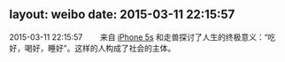 layout: weibo
date: 2015-03-11 22:15:57
---
<meta name="referrer" content="no-referrer" />

2015-03-11 22:15:57  &nbsp;&nbsp;&nbsp;&nbsp;&nbsp;&nbsp; 来自 <a href="sinaweibo://customweibosource" rel="nofollow">iPhone 5s</a>
和走兽探讨了人生的终极意义：“吃好，喝好，睡好”。这样的人构成了社会的主体。 ​​​
